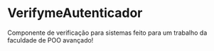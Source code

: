 # VerifymeAutenticador
Componente de verificação para sistemas feito para um trabalho da faculdade de POO avançado!
